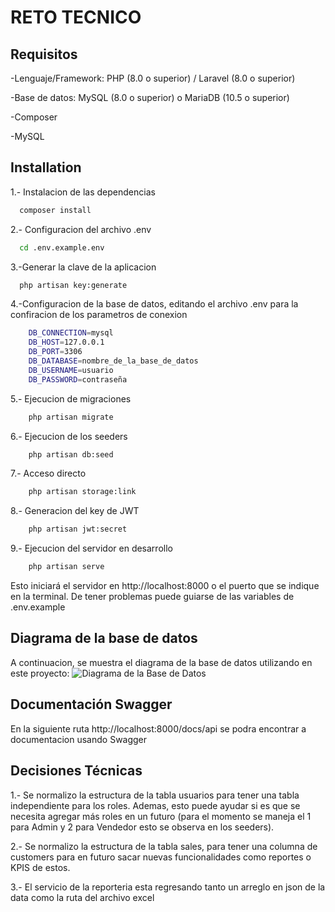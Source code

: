 
# RETO TECNICO




## Requisitos
-Lenguaje/Framework: PHP (8.0 o superior) / Laravel (8.0 o superior)

-Base de datos: MySQL (8.0 o superior) o MariaDB (10.5 o superior)

-Composer

-MySQL
## Installation

1.- Instalacion de las dependencias

```bash
  composer install
```
2.- Configuracion del archivo .env

```bash
  cd .env.example.env
```
3.-Generar la clave de la aplicacion
```bash
  php artisan key:generate
```  
4.-Configuracion de la base de datos, editando el archivo .env para la confiracion de los parametros de conexion
```bash
    DB_CONNECTION=mysql
    DB_HOST=127.0.0.1
    DB_PORT=3306
    DB_DATABASE=nombre_de_la_base_de_datos
    DB_USERNAME=usuario
    DB_PASSWORD=contraseña
```  
5.- Ejecucion de migraciones
```bash
    php artisan migrate
```  
6.- Ejecucion de los seeders
```bash
    php artisan db:seed
```  
7.- Acceso directo
```bash
    php artisan storage:link
```  
8.- Generacion del key de JWT
```bash
    php artisan jwt:secret
```  
9.- Ejecucion del servidor en desarrollo
```bash
    php artisan serve
```  
Esto iniciará el servidor en http://localhost:8000 o el puerto que se indique en la terminal.
De tener problemas puede guiarse de las variables de .env.example



## Diagrama de la base de datos
A continuacion, se muestra el diagrama de la base de datos utilizando en este proyecto:
![Diagrama de la Base de Datos](https://i.postimg.cc/W4QM3427/ERD-de-Hockey.png)
## Documentación Swagger
En la siguiente ruta http://localhost:8000/docs/api  se podra encontrar a documentacion usando Swagger
## Decisiones Técnicas
1.- Se normalizo la estructura de la tabla usuarios para tener una tabla independiente para los roles. Ademas, esto puede ayudar si es que se necesita agregar más roles en un futuro (para el momento se maneja el 1 para Admin y 2 para Vendedor esto se observa en los seeders).

2.- Se normalizo la estructura de la tabla sales, para tener una columna de customers para en futuro sacar nuevas funcionalidades como reportes o KPIS de estos.

3.- El servicio de la reporteria esta regresando tanto un arreglo en json de la data como la ruta del archivo excel
